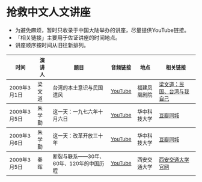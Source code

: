 # 抢救中文人文讲座

* 为避免麻烦，暂时只收录于中国大陆举办的讲座，尽量提供YouTube链接。
* 「相关链接」主要用于佐证讲座的时间地点。
* 讲座顺序按时间从旧往新排列。

<table>
  
<thead><tr>
    <th><sub>时间</sub></th>
    <th><sub>演讲人</sub></th>
    <th><sub>题目</sub></th>
    <th><sub>音频链接</sub></th>
    <th><sub>地点</sub></th>
    <th><sub>相关链接</sub></th>
</tr></thead>
  
<tbody><tr>
    <td><sub>2009年3月1日</sub></td>
    <td><sub>梁文道</sub></td>
    <td><sub>台湾的本土意识与民国遗风</sub></td>
    <td><sub><a href="https://www.youtube.com/watch?v=5ZLK5nCPEXU">YouTube</a></sub></td>
    <td><sub>福建凤凰剧院</sub></td>
    <td><sub><a href="http://liangwendao.org/archives/1504">梁文道：民国、台湾与我自己</a></sub></td>
</tr></tbody>

<tbody><tr>
    <td><sub>2009年3月5日</sub></td>
    <td><sub>朱学勤</sub></td>
    <td><sub>这一天：一九七六年十月六日</sub></td>
    <td><sub><a href="https://www.youtube.com/watch?v=C3lj1hmhvS4&t">YouTube</a></sub></td>
    <td><sub>华中科技大学</sub></td>
    <td><sub><a href="https://www.douban.com/event/10544040/">豆瓣同城</a></sub></td>
</tr></tbody>

<tbody><tr>
    <td><sub>2009年3月6日</sub></td>
    <td><sub>朱学勤</sub></td>
    <td><sub>这一天：改革开放三十年</sub></td>
    <td><sub><a href="https://www.youtube.com/watch?v=jIh0P4VHW-Q">YouTube</a></sub></td>
    <td><sub>华中科技大学</sub></td>
    <td><sub><a href="https://www.douban.com/event/10544040/">豆瓣同城</a></sub></td>
</tr></tbody>

<tbody><tr>
    <td><sub>2009年3月5日</sub></td>
    <td><sub>秦晖</sub></td>
    <td><sub>断裂与联系——30年、60年、120年的中国历程</sub></td>
    <td><sub><a href="https://www.youtube.com/watch?v=AXVQkAeIHGA">YouTube</a></sub></td>
    <td><sub>西安交通大学</sub></td>
    <td><sub><a href="http://xsc.xjtu.edu.cn/info/1046/9018.htm">西安交通大学官网</a></sub></td>
</tr></tbody>

</table>
